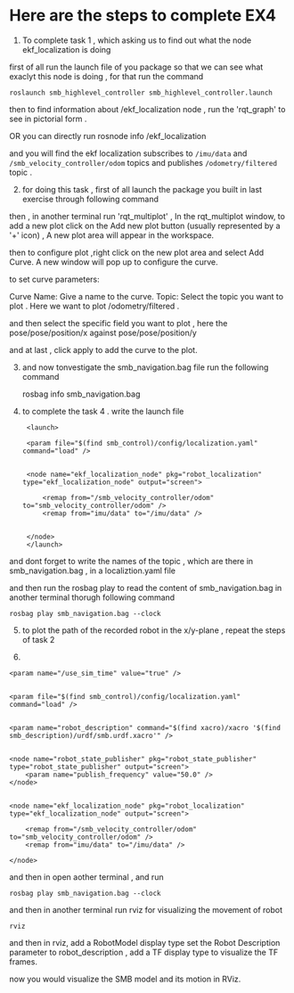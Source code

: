 # Here are the steps to complete EX4

1. To complete task 1 , which asking us to find out what the node ekf_localization is doing 

first of all run the launch file of you package so that we can see what exaclyt this node is doing , for that run the command 

    roslaunch smb_highlevel_controller smb_highlevel_controller.launch

then to find information about /ekf_localization node , run the 'rqt_graph' to see in pictorial form .

OR you can directly run 
    rosnode info /ekf_localization 
 

and you will find  the ekf localization subscribes to `/imu/data` and `/smb_velocity_controller/odom` topics and publishes `/odometry/filtered` topic .

2. for doing this task , first of all launch the package you built in last exercise through following command 


then , in another terminal run 'rqt_multiplot' , In the rqt_multiplot window, to add a new plot click on the Add new plot button (usually represented by a '+' icon) ,
A new plot area will appear in the workspace.

then to configure plot ,right click on the new plot area and select Add Curve. A new window will pop up to configure the curve.

to set curve parameters:

Curve Name: Give a name to the curve.
Topic: Select the topic you want to plot . Here we want to plot /odometry/filtered .

and then select the specific field you want to plot , here the pose/pose/position/x against pose/pose/position/y

and at last , click apply to add the curve to the plot.

3. and now tonvestigate the smb_navigation.bag file run the following command 

    rosbag info smb_navigation.bag

4. to complete the task 4 . write the launch file 

        <launch>
        
        <param file="$(find smb_control)/config/localization.yaml" command="load" />

        
        <node name="ekf_localization_node" pkg="robot_localization" type="ekf_localization_node" output="screen">
            
            <remap from="/smb_velocity_controller/odom" to="smb_velocity_controller/odom" />
            <remap from="imu/data" to="/imu/data" />
    
            
        </node>
        </launch>



and dont forget to write the names of the topic , which are there in smb_navigation.bag , in a localiztion.yaml file   

and then run the rosbag play to read the content of smb_navigation.bag in another terminal thorugh following command 

    rosbag play smb_navigation.bag --clock

5. to plot the path of the recorded robot in the x/y-plane , repeat the steps of task 2

6. 

<launch>
   
    <param name="/use_sim_time" value="true" />

    
    <param file="$(find smb_control)/config/localization.yaml" command="load" />

    
    <param name="robot_description" command="$(find xacro)/xacro '$(find smb_description)/urdf/smb.urdf.xacro'" />

    
    <node name="robot_state_publisher" pkg="robot_state_publisher" type="robot_state_publisher" output="screen">
        <param name="publish_frequency" value="50.0" />
    </node>

    
    <node name="ekf_localization_node" pkg="robot_localization" type="ekf_localization_node" output="screen">
        
        <remap from="/smb_velocity_controller/odom" to="smb_velocity_controller/odom" />
        <remap from="imu/data" to="/imu/data" />
        
    </node>

</launch>

and then in open aother terminal , and run 

    rosbag play smb_navigation.bag --clock

and then in another terminal run rviz for visualizing the movement of robot 

    rviz

and then in rviz,  add a RobotModel display type
set the Robot Description parameter to robot_description , 
add a TF display type to visualize the TF frames.

now you would visualize the SMB model and its motion in RViz. 



